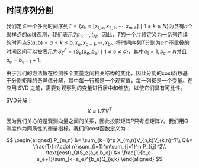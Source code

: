 ## 时间序列分割

我们定义一个多元时间序列$T = \{x_k = [x_{1,k},x_{2,k},\cdots,x_{m,k}]\mid 1\le k \le N\}$为含有$n$个采样点的$m$维观测，我们表示为$t_1,\cdots,t_N$。因此，$T$的一个片段定义为一系列连续的时间点$S(a,b)=a\le k\le b,x_a,x_{a+1},\cdots,x_b$。将时间序列$T$分割为$c$个不重叠的时间区间可以被表示为$S_T^c = \{S_e(a_e,b_e)\mid 1\le e\le c\}$，其中$a_1 = 1,b_c=N$并且$a_e = b_{e-1}+1$。

由于我们的方法旨在检测多个变量之间相关结构的变化，因此分割的cost函数基于分割矩阵的奇异值分解，其中每一行都是一个观察值，每一列都是一个变量。在应用 SVD 之前，需要对观察到的变量进行居中和缩放，以使它们具有可比性。

SVD分解：
$$
X \approx U\Sigma V^T
$$
因为我们关心的是观测向量之间的关系，因此投影矩阵$P$只考虑矩阵$V$。我们用$Q$测度作为同质性的衡量指标。我们的cost函数定义为：

$$
\begin{aligned}
P_{m,n} &= \sum_{k=1}^p X_{m,n}V_{n,k}V_{k,n}^T\\
Q&= \frac{1}{m\cdot n}\sum_{i=1}^m\sum_{j=1}^n P_{i,j}^2\\
\text{cost}_Q(S_e(a_e,b_e)) &= \frac{1}{b_e-e_e+1}\sum_{k=a_e}^{b_e}Q_{e,k}
\end{aligned}
$$

